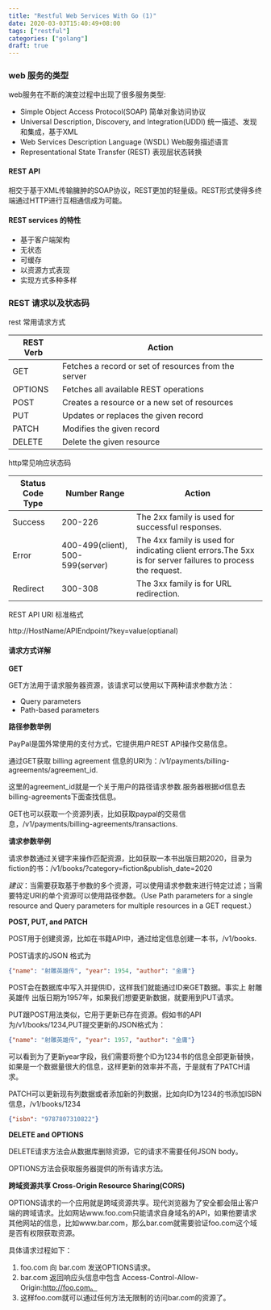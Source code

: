 ```yaml
---
title: "Restful Web Services With Go (1)"
date: 2020-03-03T15:40:49+08:00
tags: ["restful"]
categories: ["golang"]
draft: true
---
```


### web 服务的类型

web服务在不断的演变过程中出现了很多服务类型:

- Simple Object Access Protocol(SOAP) 简单对象访问协议
- Universal Description, Discovery, and Integration(UDDI) 统一描述、发现和集成，基于XML
- Web Services Description Language (WSDL) Web服务描述语言
- Representational State Transfer (REST) 表现层状态转换

#### REST API

相交于基于XML传输臃肿的SOAP协议，REST更加的轻量级。REST形式使得多终端通过HTTP进行互相通信成为可能。

#### REST services 的特性

- 基于客户端架构
- 无状态
- 可缓存
- 以资源方式表现
- 实现方式多种多样

### REST 请求以及状态码

rest 常用请求方式

| REST Verb | Action                                               |
| --------- | ---------------------------------------------------- |
| GET       | Fetches a record or set of resources from the server |
| OPTIONS   | Fetches all available REST operations                |
| POST      | Creates a resource or a new set of resources         |
| PUT       | Updates or replaces the given record                 |
| PATCH     | Modifies the given record                            |
| DELETE    | Delete the given resource                            |

http常见响应状态码

| Status Code Type | Number Range                     | Action                                                       |
| ---------------- | -------------------------------- | ------------------------------------------------------------ |
| Success          | 200-226                          | The 2xx family is used for successful responses.             |
| Error            | 400-499(client), 500-599(server) | The 4xx family is used for indicating client errors.The 5xx is for server failures to process the request. |
| Redirect         | 300-308                          | The 3xx family is for URL redirection.                       |

REST API URI 标准格式

http://HostName/APIEndpoint/?key=value(optianal)

#### 请求方式详解

**GET**

GET方法用于请求服务器资源，该请求可以使用以下两种请求参数方法：

- Query parameters
- Path-based parameters

**路径参数举例**

PayPal是国外常使用的支付方式，它提供用户REST API操作交易信息。

通过GET获取 billing agreement 信息的URI为：/v1/payments/billing-agreements/agreement_id.

这里的agreement_id就是一个关于用户的路径请求参数.服务器根据id信息去billing-agreements下面查找信息。

GET也可以获取一个资源列表，比如获取paypal的交易信息，/v1/payments/billing-agreements/transactions.

**请求参数举例**

请求参数通过关键字来操作匹配资源，比如获取一本书出版日期2020，目录为fiction的书：/v1/books/?category=fiction&publish_date=2020

*建议*：当需要获取基于参数的多个资源，可以使用请求参数来进行特定过滤；当需要特定URI的单个资源可以使用路径参数。（Use Path parameters for a single resource and Query parameters for multiple resources in a GET request.）

**POST, PUT, and PATCH**

POST用于创建资源，比如在书籍API中，通过给定信息创建一本书，/v1/books.

POST请求的JSON 格式为

```json
{"name": "射雕英雄传", "year": 1954, "author": "金庸"}
```

POST会在数据库中写入并提供ID，这样我们就能通过ID来GET数据。事实上 射雕英雄传 出版日期为1957年，如果我们想要更新数据，就要用到PUT请求。

PUT跟POST用法类似，它用于更新已存在资源。假如书的API为/v1/books/1234,PUT提交更新的JSON格式为：

```json
{"name": "射雕英雄传", "year": 1957, "author": "金庸"}
```

可以看到为了更新year字段，我们需要将整个ID为1234书的信息全部更新替换，如果是一个数据量很大的信息，这样更新的效率并不高，于是就有了PATCH请求。

PATCH可以更新现有列数据或者添加新的列数据，比如向ID为1234的书添加ISBN信息，/v1/books/1234

```json
{"isbn": "9787807310822"}
```

**DELETE and OPTIONS**

DELETE请求方法会从数据库删除资源，它的请求不需要任何JSON body。

OPTIONS方法会获取服务器提供的所有请求方法。

**跨域资源共享 Cross-Origin Resource Sharing(CORS)**

OPTIONS请求的一个应用就是跨域资源共享。现代浏览器为了安全都会阻止客户端的跨域请求。比如网站www.foo.com只能请求自身域名的API，如果他要请求其他网站的信息，比如www.bar.com，那么bar.com就需要验证foo.com这个域是否有权限获取资源。

具体请求过程如下：

1. foo.com 向 bar.com 发送OPTIONS请求。
2. bar.com 返回响应头信息中包含 Access-Control-Allow-Origin:http://foo.com。
3. 这样foo.com就可以通过任何方法无限制的访问bar.com的资源了。



